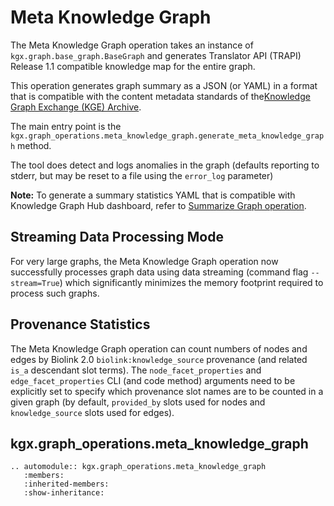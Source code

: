 # Meta Knowledge Graph

The Meta Knowledge Graph operation takes an instance of `kgx.graph.base_graph.BaseGraph` and
generates Translator API (TRAPI) Release 1.1 compatible knowledge map for the entire graph.

This operation generates graph summary as a JSON (or YAML) in a format that is compatible with the content metadata 
standards of the[Knowledge Graph Exchange (KGE) Archive](https://github.com/NCATSTranslator/Knowledge_Graph_Exchange_Registry).

The main entry point is the `kgx.graph_operations.meta_knowledge_graph.generate_meta_knowledge_graph` method.

The tool does detect and logs anomalies in the graph (defaults reporting  to stderr, but may be reset to a file 
using the `error_log` parameter)

**Note:** To generate a summary statistics YAML that is compatible with Knowledge Graph Hub dashboard,
refer to [Summarize Graph operation](summarize_graph.md).

## Streaming Data Processing Mode

For very large graphs, the Meta Knowledge Graph operation now successfully processes graph data using data 
streaming (command flag `--stream=True`) which significantly minimizes the memory footprint required to process 
such graphs.

## Provenance Statistics

The Meta Knowledge Graph operation can count numbers of nodes and edges by Biolink 2.0 
`biolink:knowledge_source` provenance (and related `is_a` descendant slot terms). 
The `node_facet_properties` and `edge_facet_properties` CLI (and code method) arguments need to be 
explicitly set to specify which provenance slot names are to be counted in a given graph (by default,
`provided_by` slots used for nodes and `knowledge_source` slots used for edges).

## kgx.graph_operations.meta_knowledge_graph

```{eval-rst}
.. automodule:: kgx.graph_operations.meta_knowledge_graph
   :members:
   :inherited-members:
   :show-inheritance:
```